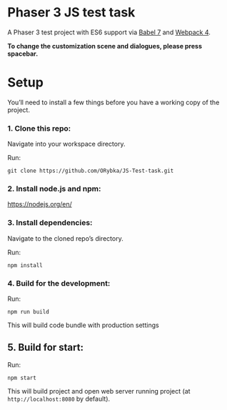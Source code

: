 # Phaser 3 JS test task

A Phaser 3 test project with ES6 support via [Babel 7](https://babeljs.io/) and [Webpack 4](https://webpack.js.org/).

**To change the customization scene and dialogues, please press spacebar.**

# Setup

You’ll need to install a few things before you have a working copy of the project.

### 1. Clone this repo:

Navigate into your workspace directory.

Run:

`git clone https://github.com/ORybka/JS-Test-task.git`

### 2. Install node.js and npm:

https://nodejs.org/en/

### 3. Install dependencies:

Navigate to the cloned repo’s directory.

Run:

`npm install`

### 4. Build for the development:

Run:

`npm run build`

This will build code bundle with production settings

## 5. Build for start:

Run:

`npm start`

This will build project and open web server running project (at `http://localhost:8080` by default).
